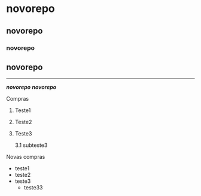 # novorepo
## novorepo
### novorepo

__novorepo__
---
***
__*novorepo*__
*__novorepo__*

Compras

1. Teste1
2. Teste2
3. Teste3
   
   3.1 subteste3

Novas compras

* teste1
* teste2
* teste3
    - teste33
